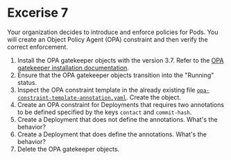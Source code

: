 # Excerise 7

Your organization decides to introduce and enforce policies for Pods. You will create an Object Policy Agent (OPA) constraint and then verify the correct enforcement.

1. Install the OPA gatekeeper objects with the version 3.7. Refer to the [OPA gatekeeper installation documentation](https://open-policy-agent.github.io/gatekeeper/website/docs/install/).
2. Ensure that the OPA gatekeeper objects transition into the "Running" status.
3. Inspect the OPA constraint template in the already existing file [`opa-constraint-template-annotation.yaml`](opa-constraint-template-annotation.yaml). Create the object.
4. Create an OPA constraint for Deployments that requires two annotations to be defined specified by the keys `contact` and `commit-hash`.
5. Create a Deployment that does not define the annotations. What's the behavior?
6. Create a Deployment that does define the annotations. What's the behavior?
7. Delete the OPA gatekeeper objects.
